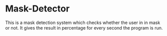 # Mask-Detector
This is a mask detection system which checks whether the user in in mask or not. It gives the result in percentage for every second the program is run.
